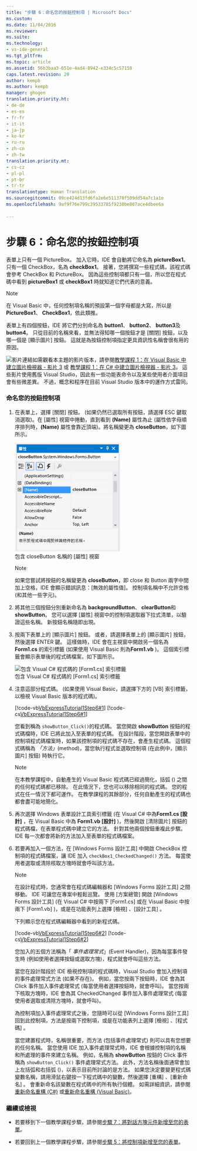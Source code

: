 ```yaml
---
title: "步驟 6：命名您的按鈕控制項 | Microsoft Docs"
ms.custom: 
ms.date: 11/04/2016
ms.reviewer: 
ms.suite: 
ms.technology:
- vs-ide-general
ms.tgt_pltfrm: 
ms.topic: article
ms.assetid: 56b3baa3-651e-4ad4-8942-e334c5c57158
caps.latest.revision: 29
author: kempb
ms.author: kempb
manager: ghogen
translation.priority.ht:
- de-de
- es-es
- fr-fr
- it-it
- ja-jp
- ko-kr
- ru-ru
- zh-cn
- zh-tw
translation.priority.mt:
- cs-cz
- pl-pl
- pt-br
- tr-tr
translationtype: Human Translation
ms.sourcegitcommit: 09ce424d13fd6fa2e6e511370f509dd54a7c1a1e
ms.openlocfilehash: 9af9f76e799c39533785f9230be867ace4dbee6a

---
```

# <a name="step-6-name-your-button-controls"></a>步驟 6：命名您的按鈕控制項
表單上只有一個 PictureBox。 加入它時，IDE 會自動將它命名為 **pictureBox1**。 只有一個 CheckBox，名為 **checkBox1**。 接著，您將撰寫一些程式碼，該程式碼會參考 CheckBox 和 PictureBox。 因為這些控制項都只有一個，所以您在程式碼中看到 **pictureBox1** 或 **checkBox1** 時就知道它們代表的意義。  
  
> [!NOTE]
>  在 Visual Basic 中，任何控制項名稱的預設第一個字母都是大寫，所以是 **PictureBox1**、 **CheckBox1**，依此類推。  
  
 表單上有四個按鈕，IDE 將它們分別命名為 **button1**、 **button2**、 **button3**及 **button4**。 只從目前的名稱來看，並無法得知哪一個按鈕才是 [關閉]  按鈕，以及哪一個是 [顯示圖片]  按鈕。 這就是為按鈕控制項指定更具資訊性名稱會很有用的原因。  
  
 ![影片連結](../data-tools/media/playvideo.gif "PlayVideo")如需觀看本主題的影片版本，請參閱[教學課程 1：在 Visual Basic 中建立圖片檢視器 - 影片 3](http://go.microsoft.com/fwlink/?LinkId=205213) 或 [教學課程 1：在 C# 中建立圖片檢視器 - 影片 3](http://go.microsoft.com/fwlink/?LinkId=205202)。 這些影片使用舊版 Visual Studio，因此有一些功能表命令以及某些使用者介面項目會有些微差異。 不過，概念和程序在目前 Visual Studio 版本中的運作方式雷同。  
  
### <a name="to-name-your-button-controls"></a>命名您的按鈕控制項  
  
1.  在表單上，選擇 [關閉]  按鈕。 (如果仍然已選取所有按鈕，請選擇 ESC 鍵取消選取)。在 [屬性] 視窗中捲動，直到看到 **(Name)** 屬性為止 (屬性依字母順序排列時，**(Name)** 屬性會靠近頂端)。將名稱變更為 **closeButton**，如下圖所示。  
  
     ![包含 closeButton 名稱的 [屬性] 視窗](../ide/media/express_setnameproperty.png "Express_SetNameProperty")  
包含 closeButton 名稱的 [屬性] 視窗  
  
    > [!NOTE]
    >  如果您嘗試將按鈕的名稱變更為 **closeButton**，即 close 和 Button 兩字中間加上空格，IDE 會顯示錯誤訊息：[無效的屬性值]。 控制項名稱中不允許空格 (和其他一些字元)。  
  
2.  將其他三個按鈕分別重新命名為 **backgroundButton**、 **clearButton**和 **showButton**。 您可以選擇 [屬性]  視窗中的控制項選取器下拉式清單，以驗證這些名稱。 新按鈕名稱隨即出現。  
  
3.  按兩下表單上的 [顯示圖片]  按鈕。 或者，請選擇表單上的 [顯示圖片]  按鈕，然後選擇 ENTER 鍵。 這樣做時，IDE 會在主視窗中開啟另一個名為 **Form1.cs** 的索引標籤 (如果使用 Visual Basic 則為**Form1.vb** )。 這個索引標籤會顯示表單後的程式碼檔案，如下圖所示。  
  
     ![包含 Visual C&#35; 程式碼的 [Form1.cs] 索引標籤](../ide/media/express_showbuttoncode.png "Express_ShowButtonCode")  
包含 Visual C# 程式碼的 [Form1.cs] 索引標籤  
  
4.  注意這部分程式碼。 (如果使用 Visual Basic，請選擇下方的 [VB]  索引標籤，以檢視 Visual Basic 版本的程式碼)。  
  
     [!code-vb[VbExpressTutorial1Step6#1](../ide/codesnippet/VisualBasic/step-6-name-your-button-controls_1.vb)]
     [!code-cs[VbExpressTutorial1Step6#1](../ide/codesnippet/CSharp/step-6-name-your-button-controls_1.cs)]  
  
     您看到稱為 `showButton_Click()`的程式碼。 當您開啟 **showButton** 按鈕的程式碼檔時，IDE 已將此加入至表單的程式碼。 在設計階段，當您開啟表單中的控制項程式碼檔案時，如果該控制項的程式碼不存在，會產生程式碼。 這個程式碼稱為 *「方法」*(method)，當您執行程式並選取控制項 (在此例中，[顯示圖片]  按鈕) 時執行它。  
  
    > [!NOTE]
    >  在本教學課程中，自動產生的 Visual Basic 程式碼已經過簡化，括弧 () 之間的任何程式碼都已移除。 在此情況下，您也可以移除相同的程式碼。 您的程式在任一情況下都可運作。 在教學課程的其餘部分，任何自動產生的程式碼也都會盡可能地簡化。  
  
5.  再次選擇 Windows 表單設計工具索引標籤 (在 Visual C# 中為**Form1.cs [設計]** ，在 Visual Basic 中為 **Form1.vb [設計]** )，然後開啟 [清除圖片]  按鈕的程式碼檔，在表單程式碼中建立它的方法。 針對其他兩個按鈕重複此步驟。 IDE 每一次都會將新的方法加入至表單的程式碼檔案。  
  
6.  若要再加入一個方法，在 [Windows Forms 設計工具] 中開啟 CheckBox 控制項的程式碼檔案，讓 IDE 加入 `checkBox1_CheckedChanged()` 方法。 每當使用者選取或清除核取方塊時就會呼叫該方法。  
  
    > [!NOTE]
    >  在設計程式時，您通常會在程式碼編輯器和 [Windows Forms 設計工具] 之間移動。 IDE 可讓您在專案中輕鬆巡覽。 使用 [方案總管]  開啟 [Windows Forms 設計工具] (在 Visual C# 中按兩下 [Form1.cs]  或在 Visual Basic 中按兩下 [Form1.vb]  )，或是在功能表列上選擇 [檢視] 、[設計工具] 。  
  
     下列顯示您在程式碼編輯器中看到的新程式碼。  
  
     [!code-vb[VbExpressTutorial1Step6#2](../ide/codesnippet/VisualBasic/step-6-name-your-button-controls_2.vb)]
     [!code-cs[VbExpressTutorial1Step6#2](../ide/codesnippet/CSharp/step-6-name-your-button-controls_2.cs)]  
  
     您加入的五個方法稱為「 *事件處理常式*」(Event Handler)，因為每當事件發生時 (例如使用者選擇按鈕或選取方塊)，程式就會呼叫這些方法。  
  
     當您在設計階段於 IDE 檢視控制項的程式碼時，Visual Studio 會加入控制項的事件處理常式方法 (如果不存在)。 例如，當您按兩下按鈕時，IDE 會為其 Click 事件加入事件處理常式 (每當使用者選擇按鈕時，就會呼叫)。 當您按兩下核取方塊時，IDE 會為其 CheckedChanged 事件加入事件處理常式 (每當使用者選取或清除方塊時，就會呼叫)。  
  
     為控制項加入事件處理常式之後，您隨時可以從 [Windows Forms 設計工具] 回到此控制項，方法是按兩下控制項，或是在功能表列上選擇 [檢視] 、[程式碼] 。  
  
     當您建置程式時，名稱很重要，而方法 (包括事件處理常式) 則可以具有您想要的任何名稱。 當您使用 IDE 加入事件處理常式時，IDE 會根據控制項的名稱和所處理的事件來建立名稱。 例如，名稱為 **showButton** 按鈕的 Click 事件稱為 `showButton_Click()` 事件處理常式方法。 此外，方法名稱後面通常會加上左括弧和右括弧 ()，以表示目前所討論的是方法。 如果您決定要變更程式碼變數名稱，請用滑鼠右鍵按一下程式碼中的變數，然後選擇 [重構] 、[重新命名] 。 會重新命名該變數在程式碼中的所有執行個體。 如需詳細資訊，請參閱[重新命名重構 (C#)](../csharp-ide/refactoring/rename.md) 或[重新命名重構 (Visual Basic)](../vb-ide/refactoring/rename.md)。
  
### <a name="to-continue-or-review"></a>繼續或檢視  
  
-   若要移到下一個教學課程步驟，請參閱[步驟 7：將對話方塊元件新增至您的表單](../ide/step-7-add-dialog-components-to-your-form.md)。  
  
-   若要回到上一個教學課程步驟，請參閱[步驟 5：將控制項新增至您的表單](../ide/step-5-add-controls-to-your-form.md)。


<!--HONumber=Feb17_HO4-->



